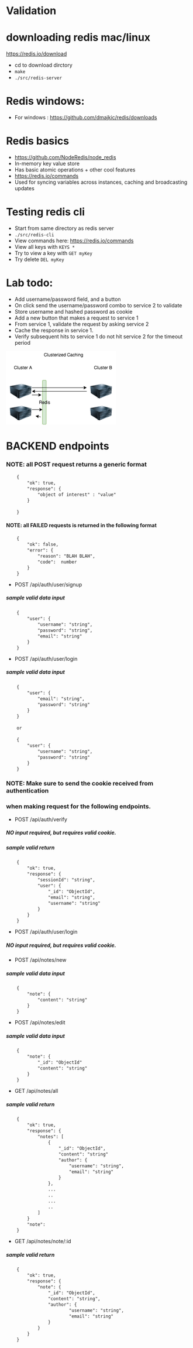 # Validation

# downloading redis mac/linux
https://redis.io/download
- cd to download dirctory
- `make`
- `./src/redis-server`
# Redis windows:
- For windows : https://github.com/dmajkic/redis/downloads

# Redis basics
- https://github.com/NodeRedis/node_redis
- In-memory key value store
- Has basic atomic operations + other cool features
- https://redis.io/commands
- Used for syncing variables across instances, caching and broadcasting updates

# Testing redis cli
- Start from same directory as redis server
- `./src/redis-cli`
- View commands here: https://redis.io/commands
- View all keys with `KEYS *`
- Try to view a key with `GET myKey`
- Try delete `DEL myKey`


# Lab todo:
- Add username/password field, and a button
- On click send the username/password combo to service 2 to validate 
- Store username and hashed password as cookie
- Add a new button that makes a request to service 1
- From service 1, validate the request by asking service 2
- Cache the response in service 1.
- Verify subsequent hits to service 1 do not hit service 2 for the timeout period

![cache](cache.png "cache")

# BACKEND endpoints

### NOTE: all POST request returns a generic format
``` 
    {
        "ok": true,
        "response": {
            "object of interest" : "value"
        }
        
    }
```

#### NOTE: all FAILED requests is returned in the following format
``` 
    {
        "ok": false,
        "error": {
            "reason": "BLAH BLAH",
            "code":  number
        }
    }
```

- POST /api/auth/user/signup 
#####  sample valid data input
``` 
    {
        "user": {
            "username": "string",
            "password": "string",
            "email": "string"
        }
    }
```

- POST /api/auth/user/login
#####  sample valid data input
``` 
    {
        "user": {
            "email": "string",
            "password": "string"
        }
    }

    or

    {
        "user": {
            "username": "string",
            "password": "string"
        }
    }
``` 



### NOTE: Make sure to send the cookie received from authentication
###       when making request for the following endpoints.

- POST /api/auth/verify
##### NO input required, but requires valid cookie.
##### sample valid return
``` 
    {
        "ok": true,
        "response": {
            "sessionId": "string",
            "user": {
                "_id": "ObjectId",
                "email": "string",
                "username": "string"
            }
        }   
    }
```

- POST /api/auth/user/login
#####  NO input required, but requires valid cookie.

- POST /api/notes/new
#####  sample valid data input
``` 
    {
        "note": {
            "content": "string"
        }
    }
 ```

- POST /api/notes/edit
#####  sample valid data input
``` 
    {
        "note": {
            "_id": "ObjectId"
            "content": "string"
        }
    }
 ```

- GET /api/notes/all
##### sample valid return
``` 
    {
        "ok": true,
        "response": {
            "notes": [
                {
                    "_id": "ObjectId",
                    "content": "string"
                    "author": {
                        "username": "string",
                        "email": "string"
                    }
                },
                ...
                ..
                ...
                ..
            ]
        }
        "note": 
    }
 ```

- GET /api/notes/note/:id
##### sample valid return
``` 
    {
        "ok": true,
        "response": {
            "note": {
                "_id": "ObjectId",
                "content": "string",
                "author": {
                        "username": "string",
                        "email": "string"
                }
            }
        }   
    }
```

